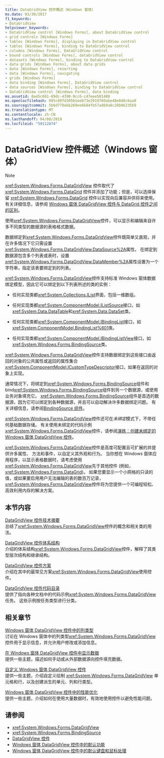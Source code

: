 ```yaml
---
title: DataGridView 控件概述（Windows 窗体）
ms.date: 03/30/2017
f1_keywords:
- DataGridView
helpviewer_keywords:
- DataGridView control [Windows Forms], about DataGridView control
- grid controls [Windows Forms]
- tables [Windows Forms], displaying in DataGridView control
- tables [Windows Forms], binding to DataGridView control
- columns [Windows Forms], DataGridView control
- bound controls [Windows Forms], dataGridView control
- datasets [Windows Forms], binding to DataGridView control
- data grids [Windows Forms], about data grids
- data [Windows Forms], resorting
- data [Windows Forms], navigating
- grids [Windows Forms]
- data binding [Windows Forms], DataGridView control
- data sources [Windows Forms], binding to DataGridView control
- DataGridView control [Windows Forms], data binding
ms.assetid: 0a45c661-89dc-4390-9cc6-c47eee501488
ms.openlocfilehash: 095c89fd305b1eeb73e2919760abe48e848c6aa0
ms.sourcegitcommit: 5b6d778ebb269ee6684fb57ad69a8c28b06235b9
ms.translationtype: MT
ms.contentlocale: zh-CN
ms.lasthandoff: 04/08/2019
ms.locfileid: "59112874"
---
```

# <a name="datagridview-control-overview-windows-forms"></a>DataGridView 控件概述（Windows 窗体）
> [!NOTE]
>  <xref:System.Windows.Forms.DataGridView> 控件取代了 <xref:System.Windows.Forms.DataGrid> 控件并添加了功能；但是，可以选择保留 <xref:System.Windows.Forms.DataGrid> 控件以实现向后兼容并供将来使用。 有关详细信息，请参阅 [Windows 窗体 DataGridView 控件与 DataGrid 控件之间的区别](differences-between-the-windows-forms-datagridview-and-datagrid-controls.md)。  
  
 使用<xref:System.Windows.Forms.DataGridView>控件，可以显示和编辑来自许多不同类型的数据源的表格格式数据。  
  
 数据绑定到<xref:System.Windows.Forms.DataGridView>控件既简单又直观，并在许多情况下它只需设置<xref:System.Windows.Forms.DataGridView.DataSource%2A>属性。 在绑定到数据源包含多个列表或表时，设置<xref:System.Windows.Forms.DataGridView.DataMember%2A>属性设置为一个字符串，指定该表要绑定到的列表。  
  
 <xref:System.Windows.Forms.DataGridView>控件支持标准 Windows 窗体数据绑定模型，因此它可以绑定到以下列表所述的类的实例：  
  
-   任何实现类都<xref:System.Collections.IList>界面，包括一维数组。  
  
-   任何实现类都<xref:System.ComponentModel.IListSource>接口，如<xref:System.Data.DataTable>和<xref:System.Data.DataSet>类。  
  
-   任何实现类都<xref:System.ComponentModel.IBindingList>接口，如<xref:System.ComponentModel.BindingList%601>类。  
  
-   任何实现类都<xref:System.ComponentModel.IBindingListView>接口，如<xref:System.Windows.Forms.BindingSource>类。  
  
 <xref:System.Windows.Forms.DataGridView>控件支持数据绑定到这些接口由返回的对象的公共属性或返回的属性集合<xref:System.ComponentModel.ICustomTypeDescriptor>接口，如果在返回的对象上实现。  
  
 通常情况下，将绑定到<xref:System.Windows.Forms.BindingSource>组件和 bind<xref:System.Windows.Forms.BindingSource>组件到另一个数据源，或使用业务对象填充它。 <xref:System.Windows.Forms.BindingSource>组件是首选的数据源，因为它可以绑定到各种数据源，并且可以自动解决许多数据绑定问题。 有关详细信息，请参阅[BindingSource 组件](bindingsource-component.md)。  
  
 <xref:System.Windows.Forms.DataGridView>控件还可在*未绑定*模式下，不带任何基础数据存储。 有关使用未绑定的代码示例<xref:System.Windows.Forms.DataGridView>控件，请参阅[演练：创建未绑定的 Windows 窗体 DataGridView 控件](walkthrough-creating-an-unbound-windows-forms-datagridview-control.md)。  
  
 <xref:System.Windows.Forms.DataGridView>控件是高度可配置且可扩展的并提供许多属性、 方法和事件，以自定义其外观和行为。 当你想在 Windows 窗体应用程序，以显示表格数据时，请考虑使用<xref:System.Windows.Forms.DataGridView>先于其他控件 (例如， <xref:System.Windows.Forms.DataGrid>)。 如果您要显示一个小网格的只读的值，或如果要启用用户无法编辑的表的数百万记录，<xref:System.Windows.Forms.DataGridView>控件将为您提供一个可编程轻松、 高效利用内存的解决方案。  
  
## <a name="in-this-section"></a>本节内容  
 [DataGridView 控件技术摘要](datagridview-control-technology-summary-windows-forms.md)  
 总结了<xref:System.Windows.Forms.DataGridView>控件的概念和相关类的用法。  
  
 [DataGridView 控件体系结构](datagridview-control-architecture-windows-forms.md)  
 介绍的体系结构<xref:System.Windows.Forms.DataGridView>控件，解释了其类型层次结构和继承结构。  
  
 [DataGridView 控件方案](datagridview-control-scenarios-windows-forms.md)  
 介绍在其中的最常见方案<xref:System.Windows.Forms.DataGridView>使用控件。  
  
 [DataGridView 控件代码目录](datagridview-control-code-directory-windows-forms.md)  
 提供了指向各种文档中的代码示例<xref:System.Windows.Forms.DataGridView>任务。 这些示例按任务类型进行分类。  
  
## <a name="related-sections"></a>相关章节  
 [Windows 窗体 DataGridView 控件中的列类型](column-types-in-the-windows-forms-datagridview-control.md)  
 讨论在 Windows 窗体中的列类型<xref:System.Windows.Forms.DataGridView>控件用于显示信息，并允许用户修改或添加信息。  
  
 [在 Windows 窗体 DataGridView 控件中显示数据](displaying-data-in-the-windows-forms-datagridview-control.md)  
 提供一些主题，描述如何手动或从外部数据源向控件填充数据。  
  
 [自定义 Windows 窗体 DataGridView 控件](customizing-the-windows-forms-datagridview-control.md)  
 提供一些主题，介绍自定义绘制 <xref:System.Windows.Forms.DataGridView> 单元格和行，以及创建派生的单元、列和行类型。  
  
 [Windows 窗体 DataGridView 控件中的性能优化](performance-tuning-in-the-windows-forms-datagridview-control.md)  
 提供一些主题，介绍如何在使用大量数据时，有效地使用控件以避免性能问题。  
  
## <a name="see-also"></a>请参阅

- <xref:System.Windows.Forms.DataGridView>
- <xref:System.Windows.Forms.BindingSource>
- [DataGridView 控件](datagridview-control-windows-forms.md)
- [Windows 窗体 DataGridView 控件中的默认功能](default-functionality-in-the-windows-forms-datagridview-control.md)
- [Windows 窗体 DataGridView 控件中的默认键盘和鼠标处理](default-keyboard-and-mouse-handling-in-the-windows-forms-datagridview-control.md)
